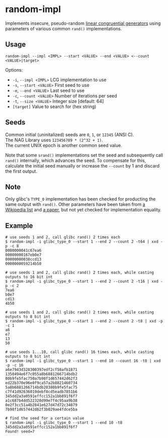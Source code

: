 # random-impl

Implements insecure, pseudo-random [linear congruential generators](https://en.wikipedia.org/wiki/Linear_congruential_generator) using parameters of various common `rand()` implementations.


## Usage

```shell
random-impl --impl <IMPL> --start <VALUE> --end <VALUE> <--count <VALUE>|target>
```

Options:
  - `-i`, `--impl <IMPL>`    LCG implementation to use
  - `-s`, `--start <VALUE>`  First seed to use
  - `-e`, `--end <VALUE>`    Last seed to use
  - `-c`, `--count <VALUE>`  Number of iterations per seed
  - `-t`, `--size <VALUE>`   Integer size [default: 64]
  - `[target]`               Value to search for (hex string)

## Seeds

Common initial (uninitalized) seeds are `0`, `1`, or `12345` (ANSI C).  
The NAG Library uses `123456789 * (2^32 + 1)`.  
The current UNIX epoch is another common seed value.

Note that some `srand()` implementations set the seed and subsequently call `rand()` internally, which advances the seed. To compensate for this, calculate the initial seed manually or increase the `--count` by 1 and discard the first output.

## Note

Only glibc's `TYPE_0` implementation has been checked for producting the same output with `rand()`. Other parameters have been taken from [a Wikipedia list](https://en.wikipedia.org/wiki/Linear_congruential_generator#Parameters_in_common_use) and [a paper](http://citeseer.ist.psu.edu/viewdoc/download?doi=10.1.1.53.3686&rep=rep1&type=pdf), but not yet checked for implementation equality.

## Example

```shell
# use seeds 1 and 2, call glibc rand() 2 times each
$ random-impl -i glibc_type_0 --start 1 --end 2 --count 2 -t64 | xxd -p -c 8
0000000041c67ea6
00000000167eb0e7
00000000038ccd13
0000000059214b50

# use seeds 1 and 2, call glibc rand() 2 times each, while casting outputs to 16 bit int
$ random-impl -i glibc_type_0 --start 1 --end 2 --count 2 -t16 | xxd -p -c 2
7ea6
b0e7
cd13
4b50

# use seeds 1 and 2, call glibc rand() 2 times each, while casting outputs to 8 bit int
$ random-impl -i glibc_type_0 --start 1 --end 2 --count 2 -t8 | xxd -p -c 1
a6
e7
13
50

# use seeds 1...10, call glibc rand() 16 times each, while casting outputs to 8 bit int
$ random-impl -i glibc_type_0 --start 1 --end 10 --count 16 -t8 | xxd -p -c 16
a6e7943d328300397edf2cf58afb1871
1350494e6f7c055a8b6881266714bdb2
80b9fe5fac750a7b98f1d657442d62f3
ed22b370e96e0f9ca57a2b8821460734
5a8b6881266714bdb20380b9fe5fac75
c7f41d92636019debf8cd5eadb7851b6
345dd2a3a0591effcc152a1bb891f6f7
a1c687b4dd522320d99e7f4c95aa9b38
0e2f3cc51a4b2841e627d47d72c34079
7b98f1d657442d62f3b029ae4fdce5ba

# find the seed for a certain value
$ random-impl -i glibc_type_0 --start 1 --end 10 -t8 345dd2a3a0591effcc152a1bb891f6f7
Found! seed=7

```